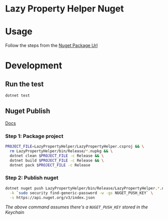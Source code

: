 # Lazy Property Helper Nuget  

# Usage  

Follow the steps from the [Nuget Package Url](https://www.nuget.org/packages/LazyPropertyHelper/)  

# Development  

## Run the test  

```bash
dotnet test
```

## Nuget Publish  

[Docs](https://docs.microsoft.com/en-us/nuget/quickstart/create-and-publish-a-package-using-visual-studio)  

### Step 1: Package project  

```bash
PROJECT_FILE=LazyPropertyHelper/LazyPropertyHelper.csproj && \
  rm LazyPropertyHelper/bin/Release/*.nupkg && \
  dotnet clean $PROJECT_FILE -c Release && \
  dotnet build $PROJECT_FILE -c Release && \
  dotnet pack $PROJECT_FILE -c Release
```

### Step 2: Publish nuget  

```bash
dotnet nuget push LazyPropertyHelper/bin/Release/LazyPropertyHelper.*.nupkg \
  -k `sudo security find-generic-password -w -gs NUGET_PUSH_KEY` \
  -s https://api.nuget.org/v3/index.json
```

*The above command assumes there's a `NUGET_PUSH_KEY` stored in the Keychain*  
